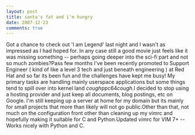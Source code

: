 ```yaml
---
layout: post
title: santa's fat and i'm hungry
date: 2007-12-23
comments: true
---
```




Got a chance to check out 'I am Legend' last night and I wasn't as impressed as I had hoped for. In any case still a good movie just feels like it was missing something -- perhaps going deeper into the sci-fi part and not so much zombies?Pass few months I've been recently promoted to Support Engineer ( kind of like a level 3 tech and just beneath engineering ) at Red Hat and so far its been fun and the challenges have kept me busy! My primary tasks are handling mainly userspace applications but some things tend to spill over into kernel land *cough*ppc64*cough*.I decided to stop using a hosting provider and just keep all documents, blog postings, etc on Google. I'm still keeping up a server at home for my domain but its mainly for small projects that more than likely will not go public.Other than that, not much on the configuration front other than cleaning up my vimrc and hopefully making it suitable for C and Python.Updated vimrc for VIM 7+ -- Works nicely with Python and C.



